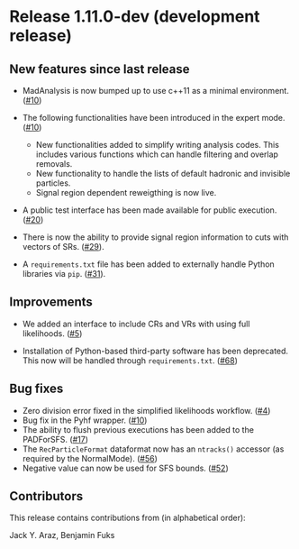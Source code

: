 # Release 1.11.0-dev (development release)

## New features since last release

 * MadAnalysis is now bumped up to use c++11 as a minimal environment.
   ([#10](https://github.com/MadAnalysis/madanalysis5/pull/10))

 * The following functionalities have been introduced in the expert mode.
   ([#10](https://github.com/MadAnalysis/madanalysis5/pull/10))
   * New functionalities added to simplify writing analysis codes. This includes
     various functions which can handle filtering and overlap removals.
   * New functionality to handle the lists of default hadronic and invisible
     particles.
   * Signal region dependent reweigthing is now live.

 * A public test interface has been made available for public execution.
   ([#20](https://github.com/MadAnalysis/madanalysis5/pull/20))

 * There is now the ability to provide signal region information to cuts with
   vectors of SRs.
   ([#29](https://github.com/MadAnalysis/madanalysis5/pull/29)).

 * A `requirements.txt` file has been added to externally handle Python
   libraries via `pip`.
   ([#31](https://github.com/MadAnalysis/madanalysis5/pull/31)).

## Improvements
 * We added an interface to include CRs and VRs with using full likelihoods.
   ([#5](https://github.com/MadAnalysis/madanalysis5/pull/5))

 * Installation of Python-based third-party software has been deprecated. 
   This now will be handled through `requirements.txt`.
   ([#68](https://github.com/MadAnalysis/madanalysis5/pull/68))

## Bug fixes
 * Zero division error fixed in the simplified likelihoods workflow.
   ([#4](https://github.com/MadAnalysis/madanalysis5/pull/4))
 * Bug fix in the Pyhf wrapper.
   ([#10](https://github.com/MadAnalysis/madanalysis5/pull/10))
 * The ability to flush previous executions has been added to the PADForSFS.
   ([#17](https://github.com/MadAnalysis/madanalysis5/pull/17))
 * The `RecParticleFormat` dataformat now has an `ntracks()` accessor (as
   required by the NormalMode).
   ([#56](https://github.com/MadAnalysis/madanalysis5/pull/56))
 * Negative value can now be used for SFS bounds.
   ([#52](https://github.com/MadAnalysis/madanalysis5/pull/52))

## Contributors

This release contains contributions from (in alphabetical order):

Jack Y. Araz, Benjamin Fuks
